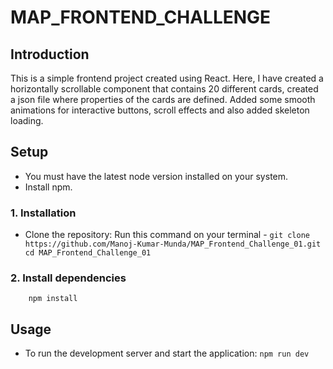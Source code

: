 # MAP_FRONTEND_CHALLENGE

## Introduction
This is a simple frontend project created using React. Here, I have created a horizontally scrollable component that contains 20 different cards, created a json file where properties of the cards are defined. Added some smooth animations for interactive buttons, scroll effects and also added skeleton loading. 

## Setup 
  - You must have the latest node version installed on your system.
  - Install npm.

  ### 1. Installation
  - Clone the repository: 
    Run this command on your terminal -
          ` git clone https://github.com/Manoj-Kumar-Munda/MAP_Frontend_Challenge_01.git 
           cd MAP_Frontend_Challenge_01 `
  ### 2. Install dependencies
        npm install 

## Usage
  - To run the development server and start the application:
    ` npm run dev `


